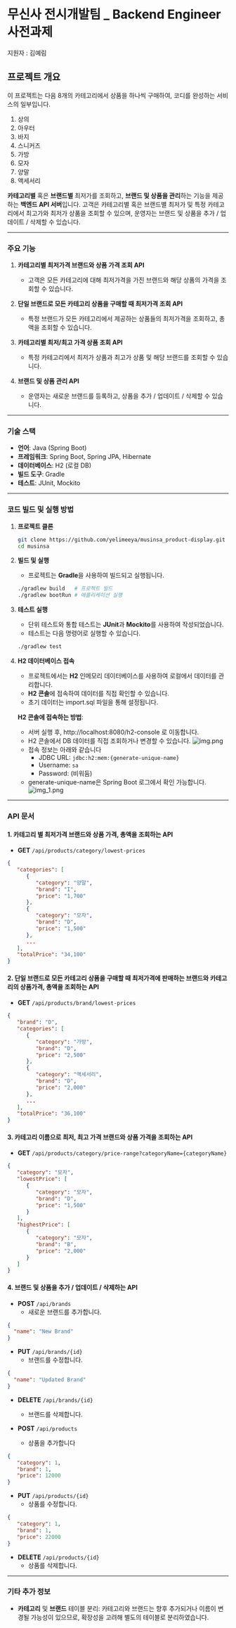 # 무신사 전시개발팀 _ Backend Engineer 사전과제
지원자 : 김예림

## 프로젝트 개요

이 프로젝트는 다음 8개의 카테고리에서 상품을 하나씩 구매하여, 코디를 완성하는 서비스의 일부입니다.
   1. 상의
   2. 아우터
   3. 바지
   4. 스니커즈
   5. 가방
   6. 모자
   7. 양말
   8. 액세서리

**카테고리별** 혹은 **브랜드별** 최저가를 조회하고, **브랜드 및 상품을 관리**하는 기능을 제공하는 **백엔드 API 서버**입니다.
고객은 카테고리별 혹은 브랜드별 최저가 및 특정 카테고리에서 최고가와 최저가 상품을 조회할 수 있으며,
운영자는 브랜드 및 상품을 추가 / 업데이트 / 삭제할 수 있습니다.

---

### 주요 기능

1. **카테고리별 최저가격 브랜드와 상품 가격 조회 API**
   - 고객은 모든 카테고리에 대해 최저가격을 가진 브랜드와 해당 상품의 가격을 조회할 수 있습니다.
   
2. **단일 브랜드로 모든 카테고리 상품을 구매할 때 최저가격 조회 API**
   - 특정 브랜드가 모든 카테고리에서 제공하는 상품들의 최저가격을 조회하고, 총액을 조회할 수 있습니다.

3. **카테고리별 최저/최고 가격 상품 조회 API**
   - 특정 카테고리에서 최저가 상품과 최고가 상품 및 해당 브랜드를 조회할 수 있습니다.

4. **브랜드 및 상품 관리 API**
   - 운영자는 새로운 브랜드를 등록하고, 상품을 추가 / 업데이트 / 삭제할 수 있습니다.

---

### 기술 스택

- **언어**: Java (Spring Boot)
- **프레임워크**: Spring Boot, Spring JPA, Hibernate
- **데이터베이스**: H2 (로컬 DB)
- **빌드 도구**: Gradle
- **테스트**: JUnit, Mockito

---

### 코드 빌드 및 실행 방법

1. **프로젝트 클론**
   ```bash
   git clone https://github.com/yelimeeya/musinsa_product-display.git
   cd musinsa
   ```

2. **빌드 및 실행**
   - 프로젝트는 **Gradle**을 사용하여 빌드되고 실행됩니다.

   ```bash
   ./gradlew build   # 프로젝트 빌드
   ./gradlew bootRun # 애플리케이션 실행
   ```

3. **테스트 실행**
   - 단위 테스트와 통합 테스트는 **JUnit**과 **Mockito**를 사용하여 작성되었습니다.
   - 테스트는 다음 명령어로 실행할 수 있습니다.

   ```bash
   ./gradlew test
   ```

4. **H2 데이터베이스 접속**  
   - 프로젝트에서는 **H2** 인메모리 데이터베이스를 사용하여 로컬에서 데이터를 관리합니다.
   - **H2 콘솔**에 접속하여 데이터를 직접 확인할 수 있습니다.
   - 초기 데이터는 import.sql 파일을 통해 설정됩니다.

   **H2 콘솔에 접속하는 방법**:
   - 서버 실행 후, http://localhost:8080/h2-console 로 이동합니다.
   - H2 콘솔에서 DB 데이터를 직접 조회하거나 변경할 수 있습니다.
     ![img.png](img.png)
   - 접속 정보는 아래와 같습니다
      - JDBC URL: `jdbc:h2:mem:{generate-unique-name}`
      - Username: `sa`
      - Password: (비워둠)
   - generate-unique-name은 Spring Boot 로그에서 확인 가능합니다.
   ![img_1.png](img_1.png)
---

### API 문서

#### 1. 카테고리 별 최저가격 브랜드와 상품 가격, 총액을 조회하는 API

- **GET** `/api/products/category/lowest-prices`

```json
{
   "categories": [
      {
         "category": "양말",
         "brand": "I",
         "price": "1,700"
      },
      {
         "category": "모자",
         "brand": "D",
         "price": "1,500"
      },
      ...
   ],
   "totalPrice": "34,100"
}
```

#### 2. 단일 브랜드로 모든 카테고리 상품을 구매할 때 최저가격에 판매하는 브랜드와 카테고리의 상품가격, 총액을 조회하는 API

- **GET** `/api/products/brand/lowest-prices`

```json
{
   "brand": "D",
   "categories": [
      {
         "category": "가방",
         "brand": "D",
         "price": "2,500"
      },
      {
         "category": "액세서리",
         "brand": "D",
         "price": "2,000"
      },
      ...
   ],
   "totalPrice": "36,100"
}
```

#### 3. 카테고리 이름으로 최저, 최고 가격 브랜드와 상품 가격을 조회하는 API

- **GET** `/api/products/category/price-range?categoryName={categoryName}`

```json
{
   "category": "모자",
   "lowestPrice": [
      {
         "category": "모자",
         "brand": "D",
         "price": "1,500"
      }
   ],
   "highestPrice": [
      {
         "category": "모자",
         "brand": "B",
         "price": "2,000"
      }
   ]
}
```

#### 4. 브랜드 및 상품을 추가 / 업데이트 / 삭제하는 API

- **POST** `/api/brands`
  - 새로운 브랜드를 추가합니다.

```json
{
  "name": "New Brand"
}
```

- **PUT** `/api/brands/{id}`
  - 브랜드를 수정합니다.

```json
{
  "name": "Updated Brand"
}
```

- **DELETE** `/api/brands/{id}`
  - 브랜드를 삭제합니다.


- **POST** `/api/products`
  - 상품을 추가합니다 
```json
{
   "category": 1,
   "brand": 1,
   "price": 12000
}
```

- **PUT** `/api/products/{id}`
   - 상품를 수정합니다.

```json
{
   "category": 1,
   "brand": 1,
   "price": 22000
}
```

- **DELETE** `/api/products/{id}`
   - 상품를 삭제합니다.

---

### 기타 추가 정보
- **카테고리** 및 **브랜드** 테이블 분리: 카테고리와 브랜드는 향후 추가되거나 이름이 변경될 가능성이 있으므로, 확장성을 고려해 별도의 테이블로 분리하였습니다.